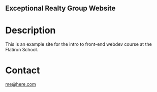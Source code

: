 Exceptional Realty Group Website 
---

# Description
This is an example site for the intro to front-end webdev course at the Flatiron School.

# Contact
me@here.com